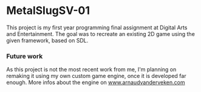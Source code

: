 # MetalSlugSV-01

This project is my first year programming final assignment at Digital Arts and Entertainment.
The goal was to recreate an existing 2D game using the given framework, based on SDL.

### Future work
As this project is not the most recent work from me, I'm planning on remaking it using my own custom game engine, once it is developed far enough.
More infos about the engine on www.arnaudvanderveken.com
